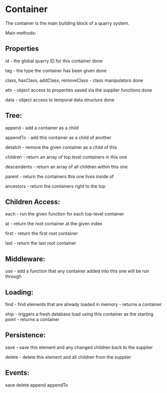 # Container

The container is the main building block of a quarry system.

Main methods:

## Properties

  id - the global quarry ID for this container
  done

  tag - the type the container has been given
  done

  class, hasClass, addClass, removeClass - class manipulators
  done

  attr - object access to properties saved via the supplier functions
  done

  data - object access to temporal data structure
  done

## Tree:

  append - add a container as a child

  appendTo - add this container as a child of another

  detatch - remove the given container as a child of this

  children - return an array of top level containers in this one

  descendents - return an array of all children within this one

  parent - return the containers this one lives inside of

  ancestors - return the containers right to the top

## Children Access:

  each - run the given function for each top-level container

  at - return the root container at the given index

  first - return the first root container

  last - return the last root container

## Middleware:

  use - add a function that any container added into this one will be run through

## Loading:

  find - find elements that are already loaded in memory - returns a container

  ship - triggers a fresh database load using this container as the starting point - returns a container
  
## Persistence:

  save - save this element and any changed children back to the supplier
  
  delete - delete this element and all children from the supplier

## Events:

  save
  delete
  append
  appendTo


  

  

  




